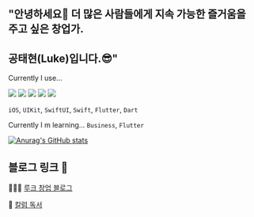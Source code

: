 ## "안녕하세요👋 더 많은 사람들에게 지속 가능한 즐거움을 주고 싶은 창업가. 
##          공태현(Luke)입니다.😎"




Currently I use...

<img src="https://img.shields.io/badge/Dart-0175C2?style=flat-square&logo=Dart&logoColor=white"></a>
<img src="https://img.shields.io/badge/Flutter-02569B?style=flat-square&logo=Flutter&logoColor=white"></a>
<img src="https://img.shields.io/badge/Swift-orange?style=flat-square&logo=Swift&logoColor=white"/></a>
<img src="https://img.shields.io/badge/iOS-000000?style=flat-square&logo=iOS&logoColor=white"></a>
<img src="https://img.shields.io/badge/Firebase-yellow?style=flat-square&logo=Firebase&logoColor=white"/></a>

`iOS`, `UIKit`, `SwiftUI`, `Swift`, `Flutter`, `Dart`


Currently I m learning...
`Business`, `Flutter`

[![Anurag's GitHub stats](https://github-readme-stats.vercel.app/api?username=Apple-Kong)](https://github.com/anuraghazra/github-readme-stats)

## 블로그 링크 🔗
🧑🏻‍💻 [루크 창업 블로그](https://luke-kong.oopy.io)

📝 [칼럼 독서](https://getliner.com/feeds/user/7205664?shareOption=profile)

<!--
**Apple-Kong/Apple-Kong** is a ✨ _special_ ✨ repository because its `README.md` (this file) appears on your GitHub profile.





- 🔭 I’m currently working on ...
- 🌱 I’m currently learning ...
- 👯 I’m looking to collaborate on ...
- 🤔 I’m looking for help with ...
- 💬 Ask me about ...
- 📫 How to reach me: ...
- 😄 Pronouns: ...
- ⚡ Fun fact: ...
-->
